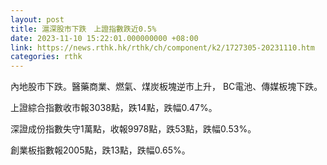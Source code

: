 ```yaml
---
layout: post
title: 滬深股市下跌　上證指數跌近0.5%
date: 2023-11-10 15:22:01.000000000 +08:00
link: https://news.rthk.hk/rthk/ch/component/k2/1727305-20231110.htm
categories: rthk
---
```


內地股市下跌。醫藥商業、燃氣、煤炭板塊逆市上升， BC電池、傳媒板塊下跌。

上證綜合指數收市報3038點，跌14點，跌幅0.47%。

深證成份指數失守1萬點，收報9978點，跌53點，跌幅0.53%。

創業板指數報2005點，跌13點，跌幅0.65%。

